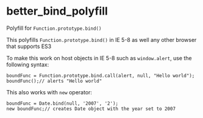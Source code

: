 # better_bind_polyfill
Polyfill for `Function.prototype.bind()`

This polyfills `Function.prototype.bind()` in IE 5-8 as well any other browser that supports ES3

To make this work on host objects in IE 5-8 such as `window.alert`, use the following syntax:

```
boundFunc = Function.prototype.bind.call(alert, null, "Hello world");
boundFunc();// alerts "Hello world"
```

This also works with `new` operator:

```
boundFunc = Date.bind(null, '2007', '2');
new boundFunc;// creates Date object with the year set to 2007
```
